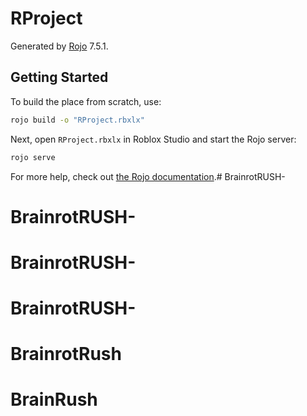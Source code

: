 # RProject
Generated by [Rojo](https://github.com/rojo-rbx/rojo) 7.5.1.

## Getting Started
To build the place from scratch, use:

```bash
rojo build -o "RProject.rbxlx"
```

Next, open `RProject.rbxlx` in Roblox Studio and start the Rojo server:

```bash
rojo serve
```

For more help, check out [the Rojo documentation](https://rojo.space/docs).# BrainrotRUSH-
# BrainrotRUSH-
# BrainrotRUSH-
# BrainrotRUSH-
# BrainrotRush
# BrainRush
